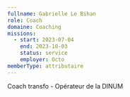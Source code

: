 ```yaml
---
fullname: Gabrielle Le Bihan
role: Coach
domaine: Coaching
missions:
  - start: 2023-07-04
    end: 2023-10-03
    status: service
    employer: Octo
memberType: attributaire
---
```


Coach transfo  - Opérateur de la DINUM

